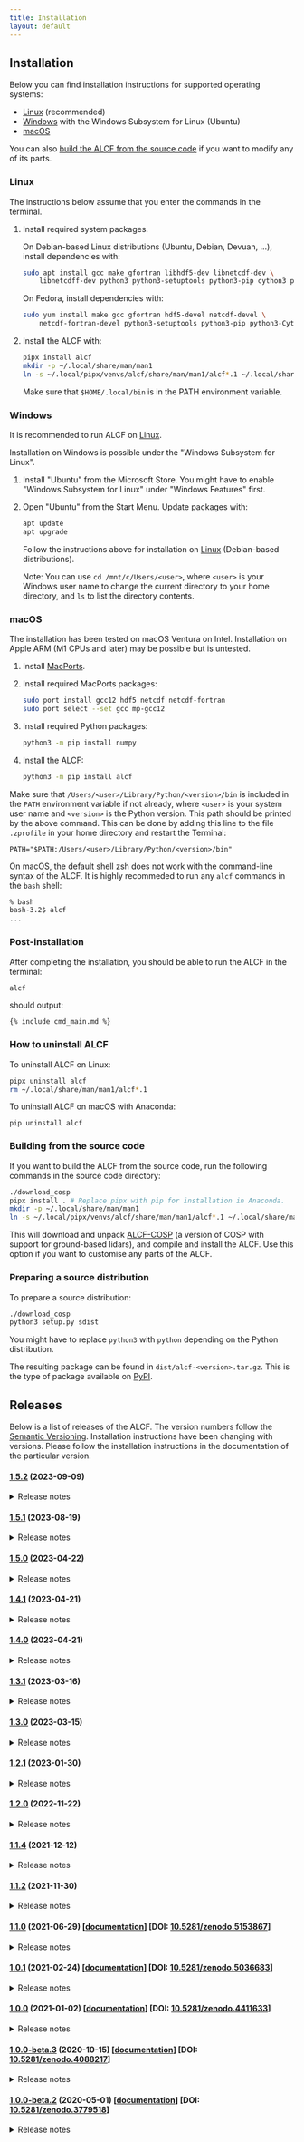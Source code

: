 ```yaml
---
title: Installation
layout: default
---
```


## Installation

Below you can find installation instructions for supported operating systems:

* [Linux](#linux) (recommended)
* [Windows](#windows) with the Windows Subsystem for Linux (Ubuntu)
* [macOS](#macos)

You can also [build the ALCF from the source code](#building-from-the-source-code)
if you want to modify any of its parts.

### Linux

The instructions below assume that you enter the commands in the terminal.

1. Install required system packages.

    On Debian-based Linux distributions (Ubuntu, Debian, Devuan, ...), install
    dependencies with:

    ```sh
    sudo apt install gcc make gfortran libhdf5-dev libnetcdf-dev \
        libnetcdff-dev python3 python3-setuptools python3-pip cython3 pipx libeccodes-tools ncl-ncarg
    ```

    On Fedora, install dependencies with:

    ```sh
    sudo yum install make gcc gfortran hdf5-devel netcdf-devel \
        netcdf-fortran-devel python3-setuptools python3-pip python3-Cython pipx eccodes ncl
    ```

2. Install the ALCF with:

    ```sh
    pipx install alcf
    mkdir -p ~/.local/share/man/man1
    ln -s ~/.local/pipx/venvs/alcf/share/man/man1/alcf*.1 ~/.local/share/man/man1/
    ```

    Make sure that `$HOME/.local/bin` is in the PATH environment variable.

### Windows

It is recommended to run ALCF on [Linux](#linux).

Installation on Windows is possible under the "Windows Subsystem for Linux".

1. Install "Ubuntu" from the Microsoft Store. You might have to enable
"Windows Subsystem for Linux" under "Windows Features" first.

2. Open "Ubuntu" from the Start Menu. Update packages with:

    ```sh
    apt update
    apt upgrade
    ```

	Follow the instructions above for installation on [Linux](#linux)
	(Debian-based distributions).

	Note: You can use `cd /mnt/c/Users/<user>`, where `<user>` is your Windows
	user name to change the current directory to your home directory, and `ls`
	to list the directory contents.

### macOS

The installation has been tested on macOS Ventura on Intel. Installation on
Apple ARM (M1 CPUs and later) may be possible but is untested.

1. Install [MacPorts](https://www.macports.org).

2. Install required MacPorts packages:

    ```sh
    sudo port install gcc12 hdf5 netcdf netcdf-fortran
    sudo port select --set gcc mp-gcc12
    ```

3. Install required Python packages:

    ```sh
    python3 -m pip install numpy
    ```

4. Install the ALCF:

    ```sh
    python3 -m pip install alcf
    ```

Make sure that `/Users/<user>/Library/Python/<version>/bin` is included in the
`PATH` environment variable if not already, where `<user>` is your system
user name and `<version>` is the Python version. This path should be printed
by the above command. This can be done by adding this line to the file
`.zprofile` in your home directory and restart the Terminal:

```
PATH="$PATH:/Users/<user>/Library/Python/<version>/bin"
```

On macOS, the default shell zsh does not work with the command-line syntax
of the ALCF. It is highly recommeded to run any `alcf` commands in the `bash`
shell:

```sh
% bash
bash-3.2$ alcf
...
```

### Post-installation

After completing the installation, you should be able to run the ALCF in the
terminal:

```sh
alcf
```

should output:

```
{% include cmd_main.md %}
```

### How to uninstall ALCF

To uninstall ALCF on Linux:

```sh
pipx uninstall alcf
rm ~/.local/share/man/man1/alcf*.1
```

To uninstall ALCF on macOS with Anaconda:

```
pip uninstall alcf
```

### Building from the source code

If you want to build the ALCF from the source code, run the following commands
in the source code directory:

```sh
./download_cosp
pipx install . # Replace pipx with pip for installation in Anaconda.
mkdir -p ~/.local/share/man/man1
ln -s ~/.local/pipx/venvs/alcf/share/man/man1/alcf*.1 ~/.local/share/man/man1/
```

This will download and unpack [ALCF-COSP](https://github.com/alcf-lidar/alcf-cosp)
(a version of COSP with support for ground-based lidars), and compile and
install the ALCF. Use this option if you want to customise any parts of the
ALCF.

### Preparing a source distribution

To prepare a source distribution:

```sh
./download_cosp
python3 setup.py sdist
```

You might have to replace `python3` with `python` depending on the Python
distribution.

The resulting package can be found in `dist/alcf-<version>.tar.gz`. This is the
type of package available on [PyPI](https://pypi.org/).

## Releases

Below is a list of releases of the ALCF. The version numbers follow
the [Semantic Versioning](https://semver.org). Installation instructions
have been changing with versions. Please follow the installation instructions
in the documentation of the particular version.

#### [1.5.2](https://github.com/alcf-lidar/alcf/releases/tag/v1.5.2) (2023-09-09)

<details>
<summary>Release notes</summary>
<ul>
<li>Fixed installation of manual pages.</li>
<li>Fixed output aggregation with short time intervals.</li>
<li>Fixed installation on macOS Ventura.</li>
<li>aclf lidar: Fixed an array type error with certain values of zres.</li>
</ul>
</details>

#### [1.5.1](https://github.com/alcf-lidar/alcf/releases/tag/v1.5.1) (2023-08-19)

<details>
<summary>Release notes</summary>
<ul>
<li>alcf plot: New render option.</li>
<li>alcf plot: Fixed closing of temporary plot objects.</li>
<li>alcf plot: Fixed time axis tick locations.</li>
<li>alcf stats: Support for filtering by file.</li>
<li>alcf lidar: Support for adding near-range noise.</li>
<li>Fixes related to short output time intervals.</li>
<li>Support for installation with pipx.</li>
<li>Fixed output metadata.</li>
<li>Imporved documentation.</li>
</ul>
</details>

#### [1.5.0](https://github.com/alcf-lidar/alcf/releases/tag/v1.5.0) (2023-04-22)

<details>
<summary>Release notes</summary>
<ul>
<li>Fixed calculation of time and time bounds in model drivers.</li>
<li>Require ds-format 3.6.1, which fixes an issue with readdir.</li>
<li>Support for index reading in the AMPS model driver.</li>
<li>Less verbose output from the COSP simulator.</li>
</ul>
</details>

#### [1.4.1](https://github.com/alcf-lidar/alcf/releases/tag/v1.4.1) (2023-04-21)

<details>
<summary>Release notes</summary>
<ul>
<li>Fixed a missing function argument in model drivers.</li>
</ul>
</details>

#### [1.4.0](https://github.com/alcf-lidar/alcf/releases/tag/v1.4.0) (2023-04-21)

<details>
<summary>Release notes</summary>
<ul>
<li>IMPORTANT: Fixed temperature reading in the AMPS driver. Temperature was read as 32 K colder than it should, resulting in a relatively small but potentially significant error in lidar cloud occurrence calculated from AMPS data.</li>
<li>Fixed skip option handling.</li>
<li>Added support for ARM format of CL51 data.</li>
<li>Parallel processing of model input.</li>
<li>Partial time limiting support in lidar drivers using the time option.</li>
<li>Faster interpolation implemented in Cython.</li>
<li>Speed improvements in the ICON driver.</li>
<li>Improvements in documentation.</li>
</ul>
</details>

#### [1.3.1](https://github.com/alcf-lidar/alcf/releases/tag/v1.3.1) (2023-03-16)

<details>
<summary>Release notes</summary>
<ul>
<li>Fixed issues with a new version of NumPy.</li>
<li>Minor improvements in the documentation.</li>
</ul>
</details>

#### [1.3.0](https://github.com/alcf-lidar/alcf/releases/tag/v1.3.0) (2023-03-15)

<details>
<summary>Release notes</summary>
<ul>
<li>Support for the ICON model.</li>
<li>Minor improvements in the documentation.</li>
</ul>
</details>

#### [1.2.1](https://github.com/alcf-lidar/alcf/releases/tag/v1.2.1) (2023-01-30)

<details>
<summary>Release notes</summary>
<ul>
<li>Support for reading Vaisala CL61 data files with zero-dimensional elevation variables.</li>
</ul>
</details>

#### [1.2.0](https://github.com/alcf-lidar/alcf/releases/tag/v1.2.0) (2022-11-22)

<details>
<summary>Release notes</summary>
<ul>
<li>Recursive directory processing options in alcf convert, alcf lidar and alcf model.</li>
<li>Support for double-dash command line delimiter.</li>
<li>cl51: Reading of files with arbitrary time units.</li>
<li>alcf simulate NetCDF matadata.</li>
<li>Improved documentation.</li>
</ul>
</details>

#### [1.1.4](https://github.com/alcf-lidar/alcf/releases/tag/v1.1.4) (2021-12-12)

<details>
<summary>Release notes</summary>
<ul>
<li>Use proleptic Gregorian calendar for time variables.</li>
<li>Include required fonts.</li>
</ul>
</details>

#### [1.1.2](https://github.com/alcf-lidar/alcf/releases/tag/v1.1.2) (2021-11-30)

<details>
<summary>Release notes</summary>
<ul>
<li>Simplified installation by removing a dependency on CMOR.</li>
</ul>
</details>

#### [1.1.0](https://github.com/alcf-lidar/alcf/releases/tag/v1.1.0) (2021-06-29) [[documentation](https://github.com/alcf-lidar/alcf/releases/download/v1.1.0/alcf-doc-1.1.0.zip)] [DOI: [10.5281/zenodo.5153867](https://zenodo.org/record/5153867)]

<details>
<summary>Release notes</summary>
<ul>
<li>Support for Vaisala CL61 and NetCDF files produced by BL-VIEW.</li>
<li>Improved documentation.</li>
</ul>
</details>

#### [1.0.1](https://github.com/alcf-lidar/alcf/releases/tag/v1.0.1) (2021-02-24) [[documentation](https://github.com/alcf-lidar/alcf/releases/download/v1.0.1/alcf-doc-1.0.1.zip)] [DOI: [10.5281/zenodo.5036683](https://doi.org/10.5281/zenodo.5036683)]

<details>
<summary>Release notes</summary>
<ul>
<li>Fixed download links to dependencies (udunits archive was removed upstream).</li>
</ul>
</details>

#### [1.0.0](https://github.com/alcf-lidar/alcf/releases/tag/v1.0.0) (2021-01-02) [[documentation](https://github.com/alcf-lidar/alcf/releases/download/v1.0.0/alcf-doc-1.0.0.zip)] [DOI: [10.5281/zenodo.4411633](https://doi.org/10.5281/zenodo.4411633)]

<details>
<summary>Release notes</summary>
<ul>
<li>First stable release. No change from 1.0.0-beta.3.</li>
</ul>
</details>

#### [1.0.0-beta.3](https://github.com/alcf-lidar/alcf/releases/tag/v1.0.0-beta.3) (2020-10-15) [[documentation](https://github.com/alcf-lidar/alcf/releases/download/v1.0.0-beta.3/alcf-doc-1.0.0-beta.3.zip)] [DOI: [10.5281/zenodo.4088217](https://doi.org/10.5281/zenodo.4088217)]

<details>
<summary>Release notes</summary>
<ul>
<li>alcf lidar option for coupling of observed data with simulated molecular backscatter.</li>
<li>Removal of molecular backscatter in plots (if available).</li>
<li>alcf stats filter option now supports "night" and "day" and passing of multiple arguments.</li>
<li>New lidar type "default" for re-processing of already processed lidar data.</li>
<li>Support for plotting of model cloud liquid water, ice content and cloud fraction.</li>
<li>Calculation of lidar ratio changed to effective lidar ratio.</li>
<li>Backscatter plots now show effective lidar ratio and cloud mask by default.</li>
<li>Changed default vlim for backscatter plots to { 0.1 200 } and default sigma to 5.</li>
<li>Output files names are now without colons, which are not compatible with Windows.</li>
<li>More accurate plot labels.</li>
<li>Improved time sampling: exact profile time bounds are used from weighting.</li>
<li>Improved handling of errors and stopping with Ctrl+C.</li>
<li>Improved NetCDF metadata.</li>
<li>Improved compatibility with newer versions of matplotlib.</li>
<li>Fixed clearing of figures in alcf plot backscatter.</li>
</ul>
</details>

#### [1.0.0-beta.2](https://github.com/alcf-lidar/alcf/releases/tag/v1.0.0-beta.2) (2020-05-01) [[documentation](https://github.com/alcf-lidar/alcf-lidar.github.io/releases/download/v1.0.0-beta.2/alcf-doc-1.0.0-beta.2.zip)] [DOI: [10.5281/zenodo.3779518](https://doi.org/10.5281/zenodo.3779518)]

<details>
<summary>Release notes</summary>
<ul>
<li>Initial beta release.</li>
</ul>
</details>
